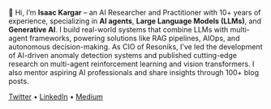 👋 Hi, I’m **Isaac Kargar** – an AI Researcher and Practitioner with 10+ years of experience, specializing in **AI agents**, **Large Language Models (LLMs)**, and **Generative AI**. I build real-world systems that combine LLMs with multi-agent frameworks, powering solutions like RAG pipelines, AIOps, and autonomous decision-making. As CIO of Resoniks, I’ve led the development of AI-driven anomaly detection systems and published cutting-edge research on multi-agent reinforcement learning and vision transformers. I also mentor aspiring AI professionals and share insights through 100+ blog posts.

[Twitter](https://x.com/kargarisaac) • [LinkedIn](https://www.linkedin.com/in/isaac-kargar/) • [Medium](https://medium.com/@kargarisaac)
